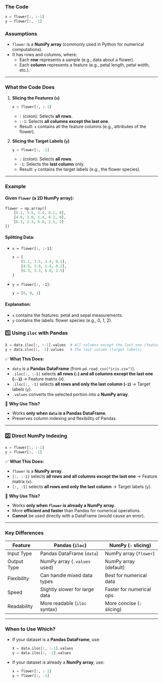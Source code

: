 ### The Code

```python
x = flower[:, :-1]
y = flower[:, -1]
```

### Assumptions

- `flower` is a **NumPy array** (commonly used in Python for numerical computations).
- It has rows and columns, where:
  - Each **row** represents a sample (e.g., data about a flower).
  - Each **column** represents a feature (e.g., petal length, petal width, etc.).

---

### What the Code Does

1. **Slicing the Features (`x`)**

   ```python
   x = flower[:, :-1]
   ```

   - `:` (colon): Selects **all rows**.
   - `:-1`: Selects **all columns except the last one**.
   - Result: `x` contains all the feature columns (e.g., attributes of the flower).

2. **Slicing the Target Labels (`y`)**
   ```python
   y = flower[:, -1]
   ```
   - `:` (colon): Selects **all rows**.
   - `-1`: Selects the **last column** only.
   - Result: `y` contains the target labels (e.g., the flower species).

---

### Example

#### Given `flower` (a 2D NumPy array):

```python
flower = np.array([
    [5.1, 3.5, 1.4, 0.2, 0],
    [4.9, 3.0, 1.4, 0.2, 0],
    [6.3, 3.3, 6.0, 2.5, 2]
])
```

#### Splitting Data:

- `x = flower[:, :-1]`:

  ```python
  x = [
      [5.1, 3.5, 1.4, 0.2],
      [4.9, 3.0, 1.4, 0.2],
      [6.3, 3.3, 6.0, 2.5]
  ]
  ```

- `y = flower[:, -1]`:
  ```python
  y = [0, 0, 2]
  ```

#### Explanation:

- `x` contains the features: petal and sepal measurements.
- `y` contains the labels: flower species (e.g., 0, 1, 2).



### **1️⃣ Using `iloc` with Pandas**
```python
X = data.iloc[:, :-1].values  # All columns except the last one (features)
y = data.iloc[:, -1].values   # The last column (target labels)
```
✅ **What This Does:**
- `data` is a **Pandas DataFrame** (from `pd.read_csv("iris.csv")`).
- `.iloc[:, :-1]` selects **all rows (`:`) and all columns except the last one (`:-1`)** → Feature matrix (`X`).
- `.iloc[:, -1]` selects **all rows and only the last column (`-1`)** → Target labels (`y`).
- `.values` converts the selected portion into a **NumPy array**.

🔹 **Why Use This?**  
- Works **only when `data` is a Pandas DataFrame**.
- Preserves column indexing and flexibility of Pandas.

---

### **2️⃣ Direct NumPy Indexing**
```python
x = flower[:, :-1]
y = flower[:, -1]
```
✅ **What This Does:**
- `flower` is a **NumPy array**.
- `[:, :-1]` selects **all rows and all columns except the last one** → Feature matrix (`x`).
- `[:, -1]` selects **all rows and only the last column** → Target labels (`y`).

🔹 **Why Use This?**  
- Works **only when `flower` is already a NumPy array**.
- More **efficient and faster** than Pandas for numerical operations.
- **Cannot** be used directly with a DataFrame (would cause an error).

---

### **Key Differences**
| Feature          | Pandas (`iloc`)                 | NumPy (`:` slicing)          |
|-----------------|---------------------------------|------------------------------|
| Input Type      | Pandas DataFrame (`data`)      | NumPy array (`flower`)       |
| Output Type     | NumPy array (`.values` used)   | NumPy array (default)        |
| Flexibility     | Can handle mixed data types    | Best for numerical data      |
| Speed          | Slightly slower for large data | Faster for numerical ops     |
| Readability    | More readable (`iloc` syntax)  | More concise (`:` slicing)   |

---

### **When to Use Which?**
- If your dataset is a **Pandas DataFrame**, use:
  ```python
  X = data.iloc[:, :-1].values  
  y = data.iloc[:, -1].values  
  ```
- If your dataset is already a **NumPy array**, use:
  ```python
  x = flower[:, :-1]  
  y = flower[:, -1]  
  ```




